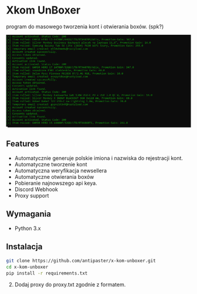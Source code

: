 # Xkom UnBoxer
program do masowego tworzenia kont i otwierania boxów. (spk?)

![ss](./resources/screenshot.png)



## Features
- Automatycznie generuje polskie imiona i nazwiska do rejestracji kont.
- Automatyczne tworzenie kont
- Automatyczna weryfikacja newsellera
- Automatyczne otwierania boxów
- Pobieranie najnowszego api keya.
- Discord Webhook
- Proxy support

## Wymagania

- Python 3.x

## Instalacja

```bash
git clone https://github.com/antipaster/x-kom-unboxer.git
cd x-kom-unboxer
pip install -r requirements.txt
```
2. Dodaj proxy do proxy.txt zgodnie z formatem.
